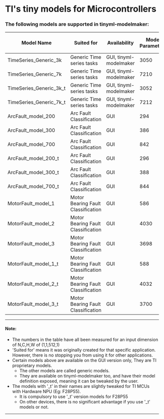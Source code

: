 # TI's tiny models for Microcontrollers

### The following models are supported in tinyml-modelmaker:


| Model Name              | Suited for                         | Availability           | Model Parameters | Model MACs (M) | Params Size (MB) | Estimated Total Size (MB) |
|-------------------------|------------------------------------|------------------------|------------------|----------------|------------------|---------------------------|
| TimeSeries_Generic_3k   | Generic Time series tasks          | GUI, tinyml-modelmaker | 3050             | 0.11           | 0.01             | 0.1                       |
| TimeSeries_Generic_7k   | Generic Time series tasks          | GUI, tinyml-modelmaker | 7210             | 0.22           | 0.03             | 0.16                      |
| TimeSeries_Generic_3k_t | Generic Time series tasks          | GUI, tinyml-modelmaker | 3052             | 0.11           | 0.01             | 0.11                      |
| TimeSeries_Generic_7k_t | Generic Time series tasks          | GUI, tinyml-modelmaker | 7212             | 0.22           | 0.03             | 0.16                      |
| ArcFault_model_200      | Arc Fault Classification           | GUI                    | 294              | 0.01           | <0.01            | 0.02                      |
| ArcFault_model_300      | Arc Fault Classification           | GUI                    | 386              | 0.02           | <0.01            | 0.05                      |
| ArcFault_model_700      | Arc Fault Classification           | GUI                    | 842              | 0.03           | <0.01            | 0.05                      |
| ArcFault_model_200_t    | Arc Fault Classification           | GUI                    | 296              | 0.01           | <0.01            | 0.03                      |
| ArcFault_model_300_t    | Arc Fault Classification           | GUI                    | 388              | 0.02           | <0.01            | 0.05                      |
| ArcFault_model_700_t    | Arc Fault Classification           | GUI                    | 844              | 0.03           | <0.01            | 0.05                      |
| MotorFault_model_1      | Motor Bearing Fault Classification | GUI                    | 586              | 0.01           | <0.01            | 0.02                      |
| MotorFault_model_2      | Motor Bearing Fault Classification | GUI                    | 4030             | 0.47           | 0.02             | 0.30                      |
| MotorFault_model_3      | Motor Bearing Fault Classification | GUI                    | 3698             | 0.59           | 0.01             | 0.35                      |
| MotorFault_model_1_t    | Motor Bearing Fault Classification | GUI                    | 588              | 0.01           | <0.01            | 0.02                      |
| MotorFault_model_2_t    | Motor Bearing Fault Classification | GUI                    | 4032             | 0.47           | 0.02             | 0.31                      |
| MotorFault_model_3_t    | Motor Bearing Fault Classification | GUI                    | 3700             | 0.59           | 0.01             | 0.35                      |

---
#### Note:
* The numbers in the table have all been measured for an input dimension of N,C,H,W of (1,1,512,1)
* 'Suited for' means it was originally created for that specific application. However, there is no stopping you from using it for other applications.
* Certain models above are available on the GUI version only, They are TI proprietary models.
  * The other models are called generic models.
  * They are available on tinyml-modelmaker too, and have their model definition exposed, meaning it can be tweaked by the user. 
* The models with '_t' in their names are slightly tweaked for TI MCUs with Hardware NPU (Eg: F28P55).
  * It is compulsory to use '_t' version models for F28P55 
  * On other devices, there is no significant advantage if you use '_t' models or not.

---